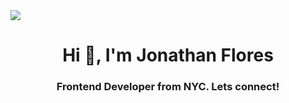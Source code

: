 <img src = "[https://cdna.artstation.com/p/assets/images/images…/720/920/original/pixel-jeff-mario.gif?1572709433](https://cdna.artstation.com/p/assets/images/images/021/720/920/original/pixel-jeff-mario.gif?1572709433)" />
<h1 align="center">Hi 👋, I'm Jonathan Flores</h1>
<h3 align="center">Frontend Developer from NYC. Lets connect!</h3>
